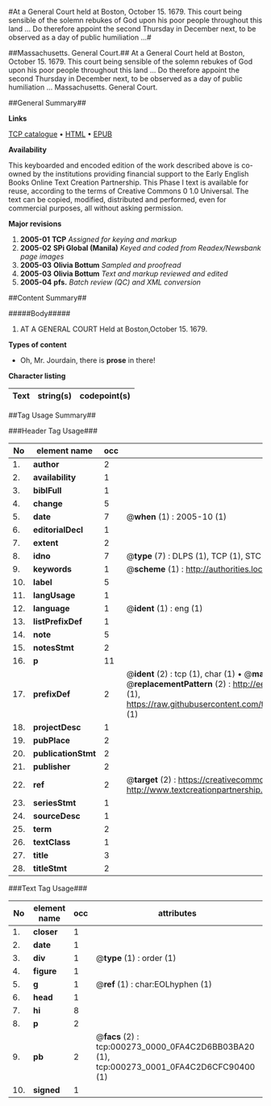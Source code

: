 #At a General Court held at Boston, October 15. 1679. This court being sensible of the solemn rebukes of God upon his poor people throughout this land ... Do therefore appoint the second Thursday in December next, to be observed as a day of public humiliation ...#

##Massachusetts. General Court.##
At a General Court held at Boston, October 15. 1679. This court being sensible of the solemn rebukes of God upon his poor people throughout this land ... Do therefore appoint the second Thursday in December next, to be observed as a day of public humiliation ...
Massachusetts. General Court.

##General Summary##

**Links**

[TCP catalogue](http://www.ota.ox.ac.uk/tcp/)  • 
[HTML](http://tei.it.ox.ac.uk/tcp/Texts-HTML/free/N00/N00212.html)  • 
[EPUB](http://tei.it.ox.ac.uk/tcp/Texts-EPUB/free/N00/N00212.epub)

**Availability**

This keyboarded and encoded edition of the
	       work described above is co-owned by the institutions
	       providing financial support to the Early English Books
	       Online Text Creation Partnership. This Phase I text is
	       available for reuse, according to the terms of Creative
	       Commons 0 1.0 Universal. The text can be copied,
	       modified, distributed and performed, even for
	       commercial purposes, all without asking permission.

**Major revisions**

1. __2005-01__ __TCP__ *Assigned for keying and markup*
1. __2005-02__ __SPi Global (Manila)__ *Keyed and coded from Readex/Newsbank page images*
1. __2005-03__ __Olivia Bottum__ *Sampled and proofread*
1. __2005-03__ __Olivia Bottum__ *Text and markup reviewed and edited*
1. __2005-04__ __pfs.__ *Batch review (QC) and XML conversion*

##Content Summary##

#####Body#####

1.  AT A GENERAL COURT Held at Boston,October 15. 1679.

**Types of content**

  * Oh, Mr. Jourdain, there is **prose** in there!

**Character listing**


|Text|string(s)|codepoint(s)|
|---|---|---|

##Tag Usage Summary##

###Header Tag Usage###

|No|element name|occ|attributes|
|---|---|---|---|
|1.|__author__|2||
|2.|__availability__|1||
|3.|__biblFull__|1||
|4.|__change__|5||
|5.|__date__|7| @__when__ (1) : 2005-10 (1)|
|6.|__editorialDecl__|1||
|7.|__extent__|2||
|8.|__idno__|7| @__type__ (7) : DLPS (1), TCP (1), STC (2), NOTIS (1), IMAGE-SET (1), EVANS-CITATION (1)|
|9.|__keywords__|1| @__scheme__ (1) : http://authorities.loc.gov/ (1)|
|10.|__label__|5||
|11.|__langUsage__|1||
|12.|__language__|1| @__ident__ (1) : eng (1)|
|13.|__listPrefixDef__|1||
|14.|__note__|5||
|15.|__notesStmt__|2||
|16.|__p__|11||
|17.|__prefixDef__|2| @__ident__ (2) : tcp (1), char (1)  •  @__matchPattern__ (2) : ([0-9\-]+):([0-9IVX]+) (1), (.+) (1)  •  @__replacementPattern__ (2) : http://eebo.chadwyck.com/downloadtiff?vid=$1&page=$2 (1), https://raw.githubusercontent.com/textcreationpartnership/Texts/master/tcpchars.xml#$1 (1)|
|18.|__projectDesc__|1||
|19.|__pubPlace__|2||
|20.|__publicationStmt__|2||
|21.|__publisher__|2||
|22.|__ref__|2| @__target__ (2) : https://creativecommons.org/publicdomain/zero/1.0/ (1), http://www.textcreationpartnership.org/docs/. (1)|
|23.|__seriesStmt__|1||
|24.|__sourceDesc__|1||
|25.|__term__|2||
|26.|__textClass__|1||
|27.|__title__|3||
|28.|__titleStmt__|2||


###Text Tag Usage###

|No|element name|occ|attributes|
|---|---|---|---|
|1.|__closer__|1||
|2.|__date__|1||
|3.|__div__|1| @__type__ (1) : order (1)|
|4.|__figure__|1||
|5.|__g__|1| @__ref__ (1) : char:EOLhyphen (1)|
|6.|__head__|1||
|7.|__hi__|8||
|8.|__p__|2||
|9.|__pb__|2| @__facs__ (2) : tcp:000273_0000_0FA4C2D6BB03BA20 (1), tcp:000273_0001_0FA4C2D6CFC90400 (1)|
|10.|__signed__|1||

